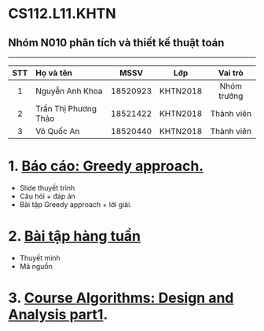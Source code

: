 # CS112.L11.KHTN
## Nhóm N010 phân tích và thiết kế thuật toán
---
|STT| Họ và tên         |MSSV       |Lớp       |Vai trò      |
|:-:|:------------------|:---------:|:--------:|:-----------:|
| 1	|Nguyễn Anh Khoa	| 18520923	|KHTN2018  | Nhóm trưởng |
| 2	|Trần Thị Phương Thảo	| 18521422	|KHTN2018  | Thành viên  |
| 3	|Võ Quốc An	| 18520440	|KHTN2018  | Thành viên  |

# 1. [Báo cáo: Greedy approach.]() 
  - Slide thuyết trình
  - Câu hỏi + đáp án
  - Bài tập Greedy approach + lời giải.
# 2. [Bài tập hàng tuần](https://github.com/anhkhoa039/CS112.L11.KHTN/blob/master/B%C3%A0i%20t%E1%BA%ADp%20h%C3%A0ng%20tu%E1%BA%A7n.md)
  - Thuyết minh
  - Mã nguồn
# 3. [Course Algorithms: Design and Analysis part1](https://github.com/anhkhoa039/CS112.L11.KHTN/tree/master/courses/Algorithms:%20Design%20and%20Analysis%2C%20Part%201).
